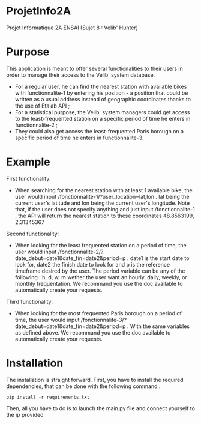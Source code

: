 # ProjetInfo2A
Projet Informatique 2A ENSAI (Sujet 8 : Velib' Hunter)

# Purpose
This application is meant to offer several functionalities to their users in order to manage their access to the Velib' system database.

- For a regular user, he can find the nearest station with available bikes with functionnalite-1 by entering his position - a position that could be written as a usual address instead of geographic coordinates thanks to the use of Etalab API ;
- For a statistical purpose, the Velib' system managers could get access to the least-frequented station on a specific period of time he enters in functionnalite-2 ;
- They could also get access the least-frequented Paris borough on a specific period of time he enters in functionnalite-3. 

# Example

First functionality:
 - When searching for the nearest station with at least 1 available bike, the user would input /fonctionnalite-1/?user_location=lat,lon . lat being the current user's latitude and lon being the current user's longitude. Note that, if the user does not specify anything and just input /fonctionnalite-1 , the API will return the nearest station to these coordinates 48.8563199, 2.31345367

Second functionality:
 - When looking for the least frequented station on a period of time, the user would input /fonctionnalite-2/?date_debut=date1&date_fin=date2&period=p . date1 is the start date to look for, date2 the finish date to look for and p is the reference timeframe desired by the user. The period variable can be any of the following : h, d, w, m wether the user want an hourly, daily, weekly, or monthly frequentation. We recommand you use the doc available to automatically create your requests.

Third functionality:
 - When looking for the most frequented Paris borough on a period of time, the user would input /fonctionnalite-3/?date_debut=date1&date_fin=date2&period=p . With the same variables as defined above. We recommand you use the doc available to automatically create your requests.

# Installation

The installation is straight forward. First, you have to install the required dependencies, that can be done with the following command :
```
pip install -r requirements.txt
```

Then, all you have to do is to launch the main.py file and connect yourself to the ip provided
